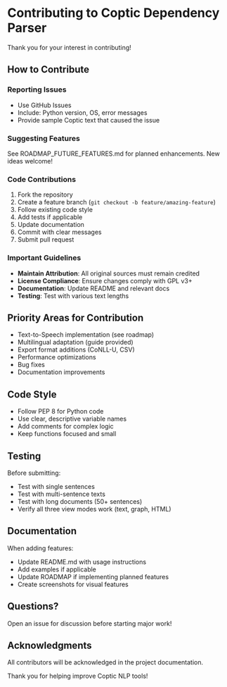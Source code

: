 # Contributing to Coptic Dependency Parser

Thank you for your interest in contributing!

## How to Contribute

### Reporting Issues
- Use GitHub Issues
- Include: Python version, OS, error messages
- Provide sample Coptic text that caused the issue

### Suggesting Features
See ROADMAP_FUTURE_FEATURES.md for planned enhancements. New ideas welcome!

### Code Contributions

1. Fork the repository
2. Create a feature branch (`git checkout -b feature/amazing-feature`)
3. Follow existing code style
4. Add tests if applicable
5. Update documentation
6. Commit with clear messages
7. Submit pull request

### Important Guidelines

- **Maintain Attribution**: All original sources must remain credited
- **License Compliance**: Ensure changes comply with GPL v3+
- **Documentation**: Update README and relevant docs
- **Testing**: Test with various text lengths

## Priority Areas for Contribution

- Text-to-Speech implementation (see roadmap)
- Multilingual adaptation (guide provided)
- Export format additions (CoNLL-U, CSV)
- Performance optimizations
- Bug fixes
- Documentation improvements

## Code Style

- Follow PEP 8 for Python code
- Use clear, descriptive variable names
- Add comments for complex logic
- Keep functions focused and small

## Testing

Before submitting:
- Test with single sentences
- Test with multi-sentence texts
- Test with long documents (50+ sentences)
- Verify all three view modes work (text, graph, HTML)

## Documentation

When adding features:
- Update README.md with usage instructions
- Add examples if applicable
- Update ROADMAP if implementing planned features
- Create screenshots for visual features

## Questions?

Open an issue for discussion before starting major work!

## Acknowledgments

All contributors will be acknowledged in the project documentation.

Thank you for helping improve Coptic NLP tools!
